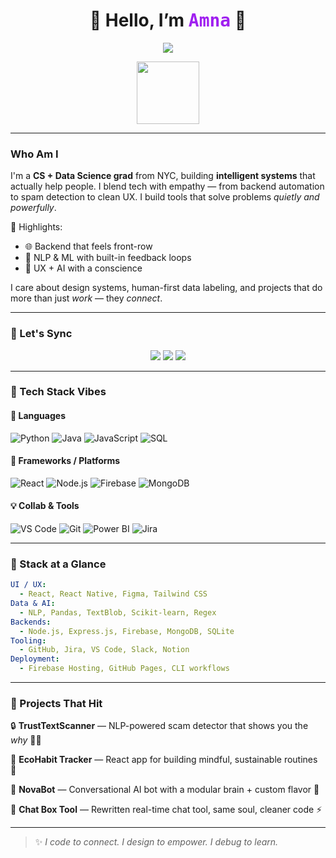 <h1 align="center">🌌 Hello, I’m <span style="color:#A020F0;font-family:monospace;">Amna</span> 🚀</h1>

<p align="center">
  <img src="https://readme-typing-svg.demolab.com?font=JetBrains+Mono&size=22&pause=1000&color=F37EB2&vCenter=true&width=600&lines=🧠+AI+%7C+UX+%7C+Code+%7C+Data.;📱+Crafting+useful%2C+beautiful+tech.;🌍+NYC-based+CS+%2B+DS+grad+creating+impactful+tools."/>
</p>

<p align="center">
  <img src="https://media.giphy.com/media/kT3hNXk3l4Fv5zWv4F/giphy.gif" width="100" height="100"/>
</p>

---

### Who Am I

I'm a **CS + Data Science grad** from NYC, building **intelligent systems** that actually help people. I blend tech with empathy — from backend automation to spam detection to clean UX. I build tools that solve problems *quietly and powerfully*.

🎯 Highlights:
- 🌐 Backend that feels front-row
- 🧠 NLP & ML with built-in feedback loops
- 💬 UX + AI with a conscience

I care about design systems, human-first data labeling, and projects that do more than just *work* — they *connect*.

---

### 🔗 Let's Sync

<p align="center">
  <a href="https://linkedin.com/in/amvakh"><img src="https://img.shields.io/badge/LinkedIn-%230077B5.svg?style=for-the-badge&logo=linkedin&logoColor=white"/></a>
  <a href="https://amvakh.co"><img src="https://img.shields.io/badge/Portfolio-%23000000.svg?style=for-the-badge&logo=vercel&logoColor=white"/></a>
  <a href="https://github.com/amvakh"><img src="https://img.shields.io/badge/GitHub-%23181717.svg?style=for-the-badge&logo=github&logoColor=white"/></a>
</p>

---

### 🧃 Tech Stack Vibes

#### 🧠 Languages
![Python](https://img.shields.io/badge/Python-black?style=for-the-badge&logo=python&logoColor=yellow)
![Java](https://img.shields.io/badge/Java-red?style=for-the-badge&logo=java&logoColor=white)
![JavaScript](https://img.shields.io/badge/JavaScript-black?style=for-the-badge&logo=javascript&logoColor=yellow)
![SQL](https://img.shields.io/badge/SQL-darkblue?style=for-the-badge&logo=postgresql&logoColor=white)

#### 🔧 Frameworks / Platforms
![React](https://img.shields.io/badge/React-black?style=for-the-badge&logo=react&logoColor=cyan)
![Node.js](https://img.shields.io/badge/Node.js-black?style=for-the-badge&logo=nodedotjs&logoColor=green)
![Firebase](https://img.shields.io/badge/Firebase-white?style=for-the-badge&logo=firebase&logoColor=FFCA28)
![MongoDB](https://img.shields.io/badge/MongoDB-black?style=for-the-badge&logo=mongodb&logoColor=green)

#### 💡 Collab & Tools
![VS Code](https://img.shields.io/badge/VSCode-007ACC?style=for-the-badge&logo=visualstudiocode&logoColor=white)
![Git](https://img.shields.io/badge/Git-F05032?style=for-the-badge&logo=git&logoColor=white)
![Power BI](https://img.shields.io/badge/PowerBI-black?style=for-the-badge&logo=powerbi&logoColor=yellow)
![Jira](https://img.shields.io/badge/Jira-0052CC?style=for-the-badge&logo=jira&logoColor=white)

---

### 🧪 Stack at a Glance

```yaml
UI / UX:
  - React, React Native, Figma, Tailwind CSS
Data & AI:
  - NLP, Pandas, TextBlob, Scikit-learn, Regex
Backends:
  - Node.js, Express.js, Firebase, MongoDB, SQLite
Tooling:
  - GitHub, Jira, VS Code, Slack, Notion
Deployment:
  - Firebase Hosting, GitHub Pages, CLI workflows
```

---

### 🚨 Projects That Hit

🔒 **TrustTextScanner** — NLP-powered scam detector that shows you the *why* 🕵️‍♀️

🌱 **EcoHabit Tracker** — React app for building mindful, sustainable routines 💚

🤖 **NovaBot** — Conversational AI bot with a modular brain + custom flavor 🌟

💬 **Chat Box Tool** — Rewritten real-time chat tool, same soul, cleaner code ⚡

---

> ✨ *I code to connect. I design to empower. I debug to learn.*

